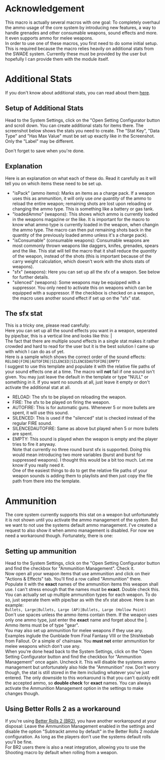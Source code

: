 # Acknowledgement  
This macro is actually several macros with one goal: To completely overhaul the ammo usage of the core system by introducing new features, a way to handle grenades and other consumable weapons, sound effects and more. It even supports ammo for melee weapons.  
In order to use one of these macros, you first need to do some initial setup. This is required because the macro relies heavily on additional stats from the SWADE system. Currently these must be provided by the user but hopefully I can provide them with the module itself.  

# Additional Stats  
If you don't know about additional stats, you can read about them [here](https://gitlab.com/peginc/swade/-/wikis/settings/setting-configurator).  

## Setup of Additional Stats  
Head to the System Settings, click on the "Open Setting Configurator button and scroll down. You can create additional stats for items there. The screenshot below shows the stats you need to create. The "Stat Key", "Data Type" and "Has Max Value" must be set up exactly like in the Screenshot. Only the "Label" may be different.  
  
Don't forget to save when you're done.  
## Explanation  
Here is an explanation on what each of these do. Read it carefully as it will tell you on which items these need to be set up.  
- "isPack" (ammo items): Marks an items as a charge pack. If a weapon uses this as ammunition, it will only use *one quantity* of the ammo to reload the entire weapon; remaining shots are lost upon reloading or changing the ammo type. This is something like a battery or gas tank.  
- "loadedAmmo" (weapons): This shows which ammo is currently loaded in the weapons magazine or the like. It is important for the macro to know what ammo type is currently loaded in the weapon, when changin the ammo type. The macro can then put remaining shots back in the quantity of the previously loaded ammo unless it's a charge pack).  
- "isConsumable" (consumable weapons): Consumable weapons are most commonly thrown weapons like daggers, knifes, grenades, spears and the like. This stat will tell the macro that it shall reduce the *quantity* of the weapon, instead of the shots (this is important because of the carry weight calculation, which doesn't work with the shots stats of weapons).  
- "sfx" (weapons): Here you can set up all the sfx of a weapon. See below for further details.  
- "silenced" (weapons): Some weapons may be equipped with a suppressor. You only need to activate this on weapons which can be equipped with a suppressor. If the checkbox is checked on a weapon, the macro uses another sound effect if set up on the "sfx" stat.  

## The sfx stat  
This is a tricky one, please read carefully:  
Here you can set up all the sound effects you want in a weapon, seperated by pipe/bar, this is a vertical line and looks like this: |  
The fact that there are multiple sound effects in a single stat makes it rather crowded and hard to read for the user but it is the best solution I came up with which I can do as of yet.  
Here is a sample which shows the correct order of the sound effects:  
`RELOAD|FIRE|AUTOFIRE|SILENCED|SILENCEDAUTOFIRE|EMPTY`  
I suggest to use this template and populate it with the relative file paths of your sound effects one at a time. The macro will **not** fail if one sound isn't given. You may just leave the default in the template or type "NULL" or something in it. If you want no sounds at all, just leave it empty or don't activate the additional stat at all.  
- RELOAD: The sfx to be played on reloading the weapon.  
- FIRE: The sfx to be played on firing the weapon.  
- AUTOFIRE: This is for automatic guns. Whenever 5 or more bullets are spent, it will use this sound.  
- SILENCED: This is used if the "silenced" stat is checked instead of the regular FIRE sound.  
- SILENCEDAUTOFIRE: Same as above but played when 5 or more bullets are spent.  
- EMPTY: This sound is played when the weapon is empty and the player tries to fire it anyway.  
Note that currently no three round burst sfx is supported. Doing this would mean introducing two more variables (burst and burst for suppressed weapons). I thought this would be a bit too much. Let me know if you really need it.  
One of the easiest things to do to get the relative file paths of your weapon sounds is adding them to playlists and then just copy the file path from there into the template.  

# Ammunition  
The core system currently supports this stat on a weapon but unfortunately it is not shown until you activate the ammo management of the system. But we want to not use the systems default ammo management. I've created a request to also show it when ammo management is disabled. For now we need a workaround though. Fortunately, there is one:  

## Setting up ammunition  
Head to the System Settings, click on the "Open Setting Configurator button and find the checkbox for "Ammunition Management". Check it.  
Now open all your weapon items that use ammunition and click on their "Actions & Effects" tab. You'll find a row called "Ammunition" there. Populate it with the **exact** names of the ammunition items this weapon shall use. I can't stress enough that the names must be **exact**. Double check this.  
You can actually set up multiple ammunition types for each weapon. To do so, just seperate them with pipe/bar as with the sfx stat above. Here is an example:  
`Bullets, Large|Bullets, Large (AP)|Bullets, Large (Hollow Point)`  
Don't use spaces unless the ammo items contain them. If the weapon uses only one ammo type, just enter the **exact** name and forget about the |. Ammo items must be of type "gear".  
You may also set up ammunition for melee weapons if they use any. Examples inglude the Gunblade from Final Fantasy VIII or the Shishkebab from Fallout. Or a simple ol' chainsaw. You **must not** enter ammunition for melee weapons which don't use any.  
When you're done head back to the System Settings, click on the "Open Setting Configurator button and find the checkbox for "Ammunition Management" once again. Uncheck it. This will disable the systems ammo management but unfortunately also hide the "Ammunition" row. Don't worry though, the stat is still stored in the item including whatever you've just entered. The only downside to this workaround is that you can't quickly edit the accepted ammo, so **double check** for **exact** names. You can always activate the Ammunition Management option in the settings to make changes though.  

## Using Better Rolls 2 as a workaround  
If you're using [Better Rolls 2 (BR2)](https://foundryvtt.com/packages/betterrolls-swade2), you have another workaropund at your disposal: Leave the Ammunition Management enabled in the settings and disable the option "Subtrackt ammo by default" in the Better Rolls 2 module configuration. As long as the players don't use the systems default rolls you'll be fine.  
For BR2 users there is also a neat integration, allowing you to use the Shooting macro by default when rolling from a weapon.  